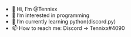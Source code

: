 - 👋 Hi, I’m @Tennixx
- 👀 I’m interested in programming
- 🌱 I’m currently learning python(discord.py)
- 📫 How to reach me: Discord -> Tennixx#4090
